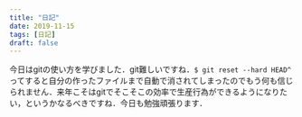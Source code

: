 ```yaml
---
title: "日記"
date: 2019-11-15
tags: [日記]
draft: false
---
```

今日はgitの使い方を学びました．git難しいですね．`$ git reset --hard HEAD^`ってすると自分の作ったファイルまで自動で消されてしまったのでもう何も信じられません．来年こそはgitでそこそこの効率で生産行為ができるようになりたい，というかなるべきですね．今日も勉強頑張ります．